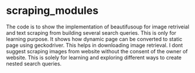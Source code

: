 # scraping_modules
The code is to show the implementation of beautifusoup for image retriveial and text scraping from building several search queries. This is only for learning purpose. It shows how dynamic page can be converted to static page using geckodriver. This helps in downloading image retrieval. I dont suggest scraping images from website without the consent of the owner of website. This is solely for learning and exploring different ways to create nested search queries.
